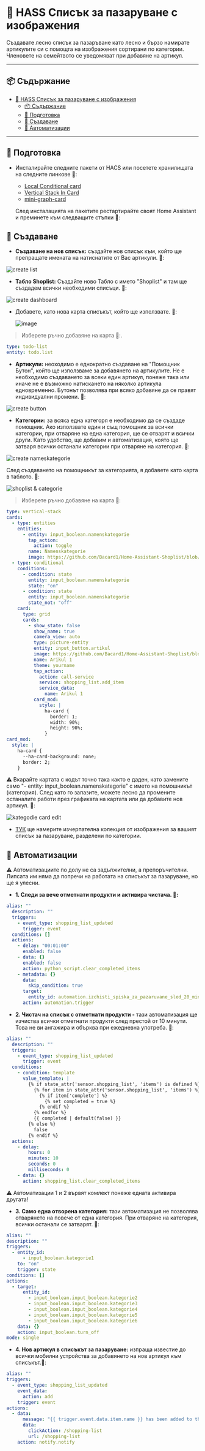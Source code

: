 # 🛒 HASS Списък за пазаруване с изображения

Създавате лесно списък за пазаръване като лесно и бързо намирате артикулите си с помощта на изображения сортирани по категории. Членовете на семейтвото се уведомяват при добавяне на артикул.

---

## 📦 Съдържание

- [🛒 HASS Списък за пазаруване с изображения](#-hass-списък-за-пазаруване-с-изображения)
  - [📦 Съдържание](#-съдържание)
  - [🚀 Подготовка](#-подготовка)
  - [🧰 Създаване](#-създаване)
  - [🧲 Автоматизации](#-автоматизации)

---

## 🚀 Подготовка

- Инсталирайте следните пакети от HACS или посетете хранилищата на следните линкове 🔽:
  - [Local Conditional card](https://github.com/PiotrMachowski/Home-Assistant-Lovelace-Local-Conditional-card)
  - [Vertical Stack In Card](https://github.com/ofekashery/vertical-stack-in-card)
  - [mini-graph-card](https://github.com/kalkih/mini-graph-card)

  След инсталацията на пакетите рестартирайте своят Home Assistant и преминете към следващите стъпки 🔽:

## 🧰 Създаване

- **Създаване на нов списък:** създайте нов списък към, който ще препращате имената на натиснатите от Вас артикули. 🔽:
  
![create list](/img/create_list.gif)

- **Табло Shoplist:** Създайте ново Табло с името "Shoplist" и там ще създадем всички необходими списъци. 🔽:

![create dashboard](/img/create_shoplist_dashboard.gif)

- Добавете, като нова карта списъкът, който ще използвате. 🔽:
  
  ![image](https://github.com/user-attachments/assets/44c76922-a2d6-4bc2-bfb1-e4b05acbd0a8)

> Изберете ръчно добавяне на карта 🔽:.

```yaml
type: todo-list
entity: todo.list
```
  
- **Артикули:** неоходимо е еднократно създаване на "Помощник Бутон", който ще използваме за добавянето на артикулите. Не е необходимо създаването за всеки един артикул, понеже така или иначе не е възможно натискането на няколко артикула едновременно. Бутонът позволява при всяко добавяне да се правят индивидуални промени. 🔽:

![create button](/img/create_button_helper.gif)

- **Категории:** за всяка една категоря е необходимо да се създаде помощник. Ако използвате един и същ помощник за всички категории, при отваряне на една категория, ще се отварят и всички други. Като удобство, ще добавим и автоматизация, която ще затваря всички останали категории при отваряне на категория. 🔽:

![create nameskategorie](/img/create_Namenskategorie_helpers.gif)

След създаването на помощникът за категорията, я добавете като карта в таблото. 🔽:

![shoplist & categorie](/img/shoplist_und_kategodie.gif)

> Изберете ръчно добавяне на карта 🔽:

```yaml
type: vertical-stack
cards:
  - type: entities
    entities:
      - entity: input_boolean.namenskategorie
        tap_action:
          action: toggle
        name: Namenskategorie
        image: https://github.com/Bacard1/Home-Assistant-Shoplist/blob/main/IMG/shoplist/Alkoholische-Getr%C3%A4nke/%D0%91%D0%B8%D1%80%D0%B0.png?raw=true
  - type: conditional
    conditions:
      - condition: state
        entity: input_boolean.namenskategorie
        state: "on"
      - condition: state
        entity: input_boolean.namenskategorie
        state_not: "off"
    card:
      type: grid
      cards:
        - show_state: false
          show_name: true
          camera_view: auto
          type: picture-entity
          entity: input_button.artikul
          image: https://github.com/Bacard1/Home-Assistant-Shoplist/blob/main/IMG/shoplist/Alkoholische-Getr%C3%A4nke/%D0%91%D0%B8%D1%80%D0%B0.png?raw=true
          name: Arikul 1
          theme: yourname
          tap_action:
            action: call-service
            service: shopping_list.add_item
            service_data:
              name: Arikul 1
          card_mod:
            style: |
              ha-card {                
                border: 1;
                width: 90%;
                height: 90%;    
              }              
card_mod:
  style: |
    ha-card {
      --ha-card-background: none;
      border: 2; 
    }
```

⚠️ Вкарайте картата с кодът точно така както е даден, като замените само "- entity: input_boolean.namenskategorie" с името на помошникът (категория). След като го запазите, можете лесно да промените останалите работи през графиката на картата или да добавите нов артикул. 🔽:

![kategodie card edit](/img/kategorie_card_edit.gif)

- [ТУК](https://github.com/Bacard1/icon-set-project/tree/main/HASS-Shoplist) ще намерите изчерпателна колекция от изображения за вашият списък за пазаруване, разделени по категории.

## 🧲 Автоматизации

  ⚠️ Автоматизациите по долу не са задължителни, а препоръчителни. Липсата им няма да попречи на работата на списъкът за пазаруване, но ще я улесни.

- **1. Следи за вече отметнати продукти и активира чистача. 🔽:**

```yaml
alias: ""
  description: ""
  triggers:
    - event_type: shopping_list_updated
      trigger: event
  conditions: []
  actions:
    - delay: "00:01:00"
      enabled: false
    - data: {}
      enabled: false
      action: python_script.clear_completed_items
    - metadata: {}
      data:
        skip_condition: true
      target:
        entity_id: automation.izchisti_spiska_za_pazaruvane_sled_20_minuti
      action: automation.trigger
```

- **2. Чистач на списък с отметнати продукти -** тази автоматизация ще изчиства всички отметнати продукти след престой от 10 минути. Това не ви ангажира и обърква при ежедневна употреба. 🔽:

```yaml
alias: ""
  description: ""
  triggers:
    - event_type: shopping_list_updated
      trigger: event
  conditions:
    - condition: template
      value_template: |
        {% if state_attr('sensor.shopping_list', 'items') is defined %}
          {% for item in state_attr('sensor.shopping_list', 'items') %}
            {% if item['complete'] %}
              {% set completed = true %}
            {% endif %}
          {% endfor %}
          {{ completed | default(false) }}
        {% else %}
          false
        {% endif %}
  actions:
    - delay:
        hours: 0
        minutes: 10
        seconds: 0
        milliseconds: 0
    - data: {}
      action: shopping_list.clear_completed_items
```

⚠️ Автоматизации 1 и 2 вървят комлект понеже едната активира другата!

- **3. Само една отворена категория:** тази автоматизация не позволява отварянето на повече от една категория. При отваряне на категория, всички останали се затварят. 🔽:

```yaml
alias: ""
description: ""
triggers:
  - entity_id:
      - input_boolean.kategorie1
    to: "on"
    trigger: state
conditions: []
actions:
  - target:
      entity_id:
        - input_boolean.input_boolean.kategorie2
        - input_boolean.input_boolean.kategorie3
        - input_boolean.input_boolean.kategorie4
        - input_boolean.input_boolean.kategorie5
        - input_boolean.input_boolean.kategorie6
    data: {}
    action: input_boolean.turn_off
mode: single
```
  
- **4. Нов артикул в списъкът за пазаруване:** изпраща известие до всички мобилни устройства за добавянето на нов артикул към списъкът.🔽:

```yaml
alias: ""
triggers:
  - event_type: shopping_list_updated
    event_data:
      action: add
    trigger: event
actions:
  - data:
      message: "{{ trigger.event.data.item.name }} has been added to the shopping list"
      data:
        clickAction: /shopping-list
        url: /shopping-list
    action: notify.notify
```  